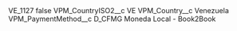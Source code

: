 <?xml version="1.0" encoding="UTF-8"?>
<CustomMetadata xmlns="http://soap.sforce.com/2006/04/metadata" xmlns:xsi="http://www.w3.org/2001/XMLSchema-instance" xmlns:xsd="http://www.w3.org/2001/XMLSchema">
    <label>VE_1127</label>
    <protected>false</protected>
    <values>
        <field>VPM_CountryISO2__c</field>
        <value xsi:type="xsd:string">VE</value>
    </values>
    <values>
        <field>VPM_Country__c</field>
        <value xsi:type="xsd:string">Venezuela</value>
    </values>
    <values>
        <field>VPM_PaymentMethod__c</field>
        <value xsi:type="xsd:string">D_CFMG Moneda Local - Book2Book</value>
    </values>
</CustomMetadata>
